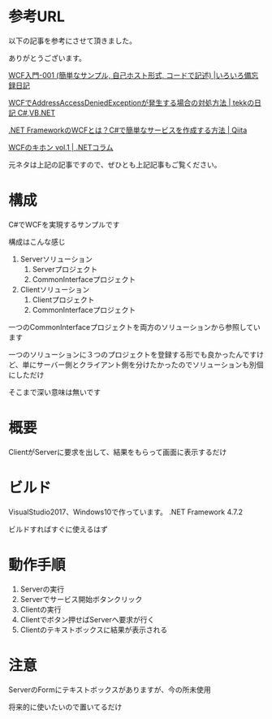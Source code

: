 # 参考URL

以下の記事を参考にさせて頂きました。

ありがとうございます。

[WCF入門-001 (簡単なサンプル, 自己ホスト形式, コードで記述) |いろいろ備忘録日記](https://devlights.hatenablog.com/entry/20111020/p1)

[WCFでAddressAccessDeniedExceptionが発生する場合の対処方法 | tekkの日記 C#,VB.NET](https://tekk.hatenadiary.org/entry/20150102/1420205325)

[.NET FrameworkのWCFとは？C#で簡単なサービスを作成する方法 | Qiita](https://www.fenet.jp/dotnet/column/tool/4389/)

[WCFのキホン vol.1 | .NETコラム](https://qiita.com/kenji-yokoi/items/7cbe870ec66b48fcf8b8)


元ネタは上記の記事ですので、ぜひとも上記記事もご覧ください。


# 構成
C#でWCFを実現するサンプルです

構成はこんな感じ

1. Serverソリューション
   1. Serverプロジェクト
   2. CommonInterfaceプロジェクト
2. Clientソリューション
   1. Clientプロジェクト
   2. CommonInterfaceプロジェクト

一つのCommonInterfaceプロジェクトを両方のソリューションから参照しています

一つのソリューションに３つのプロジェクトを登録する形でも良かったんですけど、単にサーバー側とクライアント側を分けたかったのでソリューションも別個にしただけ

そこまで深い意味は無いです


# 概要
ClientがServerに要求を出して、結果をもらって画面に表示するだけ

# ビルド

VisualStudio2017、Windows10で作っています。
.NET Framework 4.7.2

ビルドすればすぐに使えるはず


# 動作手順
1. Serverの実行
2. Serverでサービス開始ボタンクリック
3. Clientの実行
4. Clientでボタン押せばServerへ要求が行く
5. Clientのテキストボックスに結果が表示される

# 注意
ServerのFormにテキストボックスがありますが、今の所未使用

将来的に使いたいので置いてるだけ
